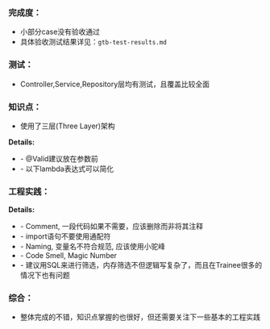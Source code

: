 ### 完成度：
* 小部分case没有验收通过
* 具体验收测试结果详见：`gtb-test-results.md`

### 测试：
* Controller,Service,Repository层均有测试，且覆盖比较全面

### 知识点：
* 使用了三层(Three Layer)架构

__Details:__
- \- @Valid建议放在参数前
- \- 以下lambda表达式可以简化

### 工程实践：

__Details:__
- \- Comment, 一段代码如果不需要，应该删除而非将其注释
- \- import语句不要使用通配符
- \- Naming, 变量名不符合规范, 应该使用小驼峰
- \- Code Smell, Magic Number
- \- 建议用SQL来进行筛选，内存筛选不但逻辑写复杂了，而且在Trainee很多的情况下也有问题

### 综合：
* 整体完成的不错，知识点掌握的也很好，但还需要关注下一些基本的工程实践


